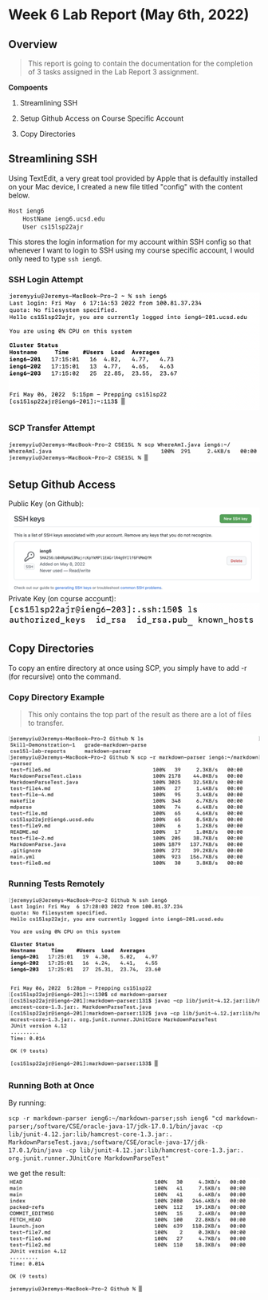 # Week 6 Lab Report (May 6th, 2022)
## Overview
> This report is going to contain the documentation for the completion of 3 tasks assigned in the Lab Report 3 assignment.  

**Compoents**
1) Streamlining SSH

2) Setup Github Access on Course Specific Account

3) Copy Directories

## Streamlining SSH
Using TextEdit, a very great tool provided by Apple that is defaultly installed on your Mac device, I created a new file titled "config" with the content below. 
```
Host ieng6
    HostName ieng6.ucsd.edu
    User cs15lsp22ajr
```
This stores the login information for my account within SSH config so that whenever I want to login to SSH using my course specific account, I would only need to type `ssh ieng6`. 

### SSH Login Attempt
![Login Attempt](report-3-img-1.png)

### SCP Transfer Attempt
![Transfer Attempt](report-3-img-2.png)

## Setup Github Access

Public Key (on Github): 
![Public Key](report-3-img-6.png)
Private Key (on course account):
![Public Key 2](report-3-img-7.png)


## Copy Directories
To copy an entire directory at once using SCP, you simply have to add -r (for recursive) onto the command. 

### Copy Directory Example
> This only contains the top part of the result as there are a lot of files to transfer. 

![SCP Directory Example](report-3-img-3.png)

### Running Tests Remotely
![Remote Testing](report-3-img-4.png)

### Running Both at Once
By running: 
```
scp -r markdown-parser ieng6:~/markdown-parser;ssh ieng6 "cd markdown-parser;/software/CSE/oracle-java-17/jdk-17.0.1/bin/javac -cp lib/junit-4.12.jar:lib/hamcrest-core-1.3.jar:. MarkdownParseTest.java;/software/CSE/oracle-java-17/jdk-17.0.1/bin/java -cp lib/junit-4.12.jar:lib/hamcrest-core-1.3.jar:. org.junit.runner.JUnitCore MarkdownParseTest"
```
we get the result: 
![Both](report-3-img-5.png)